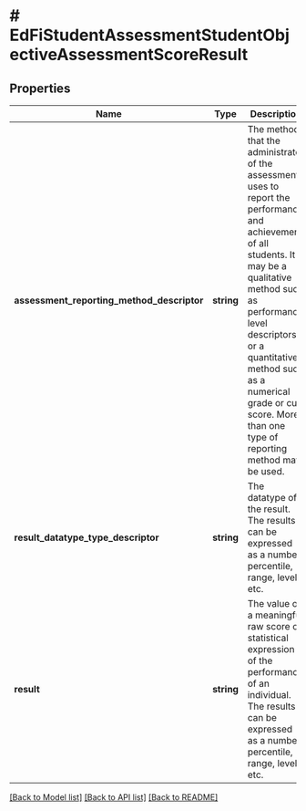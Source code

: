 # # EdFiStudentAssessmentStudentObjectiveAssessmentScoreResult

## Properties

Name | Type | Description | Notes
------------ | ------------- | ------------- | -------------
**assessment_reporting_method_descriptor** | **string** | The method that the administrator of the assessment uses to report the performance and achievement of all students. It may be a qualitative method such as performance level descriptors or a quantitative method such as a numerical grade or cut score. More than one type of reporting method may be used. |
**result_datatype_type_descriptor** | **string** | The datatype of the result. The results can be expressed as a number, percentile, range, level, etc. |
**result** | **string** | The value of a meaningful raw score or statistical expression of the performance of an individual. The results can be expressed as a number, percentile, range, level, etc. |

[[Back to Model list]](../../README.md#models) [[Back to API list]](../../README.md#endpoints) [[Back to README]](../../README.md)
